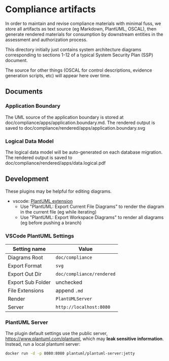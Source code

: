 # Compliance artifacts

In order to maintain and revise compliance materials with minimal fuss, we store all artifacts as text source (eg Markdown, PlantUML, OSCAL), then generate rendered materials for consumption by downstream entities in the assessment and authorization process.

This directory initially just contains system architecture diagrams corresponding to sections 1-12 of a typical System Security Plan (SSP) document.

The source for other things (OSCAL for control descriptions, evidence generation scripts, etc) will appear here over time.

## Documents

### Application Boundary

The UML source of the application boundary is stored at doc/compliance/apps/application.boundary.md.
The rendered output is saved to doc/compliance/rendered/apps/application.boundary.svg

### Logical Data Model

The logical data model will be auto-generated on each database migration.
The rendered output is saved to doc/compliance/rendered/apps/data.logical.pdf

## Development

These plugins may be helpful for editing diagrams.

- vscode: [PlantUML extension](https://marketplace.visualstudio.com/items?itemName=jebbs.plantuml)
  - Use "PlantUML: Export Current File Diagrams" to render the diagram in the current file (eg while iterating)
  - Use "PlantUML: Export Workspace Diagrams" to render all diagrams (eg before pushing a branch)

### VSCode PlantUML Settings

| Setting name | Value |
| ------------ | ----- |
| Diagrams Root | `doc/compliance` |
| Export Format | `svg` |
| Export Out Dir | `doc/compliance/rendered` |
| Export Sub Folder | unchecked |
| File Extensions | append `.md` |
| Render | `PlantUMLServer` |
| Server | `http://localhost:8080` |

### PlantUML Server

The plugin default settings use the public server, https://www.plantuml.com/plantuml, which may **leak sensitive information**. Instead, run a local plantuml server:

```bash
docker run -d -p 8080:8080 plantuml/plantuml-server:jetty
```
